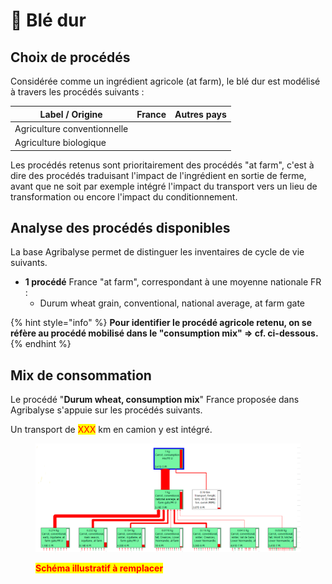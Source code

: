 # 🌾 Blé dur

## Choix de procédés

Considérée comme un ingrédient agricole (at farm), le blé dur est modélisé à travers les procédés suivants :&#x20;

| Label / Origine             | France | Autres pays |
| --------------------------- | ------ | ----------- |
| Agriculture conventionnelle |        |             |
| Agriculture biologique      |        |             |

Les procédés retenus sont prioritairement des procédés "at farm", c'est à dire des procédés traduisant l'impact de l'ingrédient en sortie de ferme, avant que ne soit par exemple intégré l'impact du transport vers un lieu de transformation ou encore l'impact du conditionnement.

## Analyse des procédés disponibles

La base Agribalyse permet de distinguer les inventaires de cycle de vie suivants.&#x20;

* **1 procédé** France "at farm", correspondant à une moyenne nationale FR :&#x20;
  * Durum wheat grain, conventional, national average, at farm gate



{% hint style="info" %}
**Pour identifier le procédé agricole retenu, on se réfère au procédé mobilisé dans le "consumption mix" => cf. ci-dessous.**
{% endhint %}

## Mix de consommation

Le procédé "**Durum wheat, consumption mix**" France proposée dans Agribalyse s'appuie sur les procédés suivants.

Un transport de <mark style="color:red;">XXX</mark> km en camion y est intégré.

<figure><img src="../../.gitbook/assets/Carotte.png" alt=""><figcaption><p><mark style="color:red;"><strong>Schéma illustratif à remplacer</strong></mark></p></figcaption></figure>
